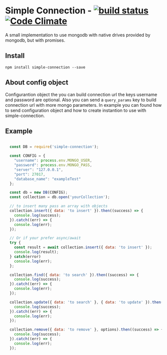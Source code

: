 # Simple Connection - [![build status](https://secure.travis-ci.org/flpms/simple-connection.png)](http://travis-ci.org/flpms/simple-connection) [![Code Climate](https://codeclimate.com/github/flpms/simple-connection/badges/gpa.svg)](https://codeclimate.com/github/flpms/simple-connection)

A small implementation to use mongodb with native drives provided by mongodb, but with promises.

## Install

`npm install simple-connection --save`


## About config object

Configurantion object the you can build connection url the keys username and password are optional. Also you can send a `query_params` key to build connection url with more mongo parameters. In example you can found how to send configuration object and how to create instantion to use with simple-connection.

## Example

```` javascript

  const DB = require('simple-connection');

  const CONFIG = {
    "username": process.env.MONGO_USER,
    "password": process.env.MONGO_PASS,
    "server": "127.0.0.1",
    "port": 27017,
    "database_name": "exampleTest"
  };

  const db = new DB(CONFIG);
  const collection = db.open('yourCollection');

  // to insert many pass an array with objects
  collection.insert({ data: 'to insert' }).then((success) => {
    console.log(success);
  }).catch((err) => {
    console.log(err);
  });

  // Or if your prefer async/await
  try {
    const result = await collection.insert({ data: 'to insert' });
    console.log(result);
  } catch(error)
    console.log(err);
  };

  collection.find({ data: 'to search' }).then((success) => {
    console.log(success);
  }).catch((err) => {
    console.log(err);
  });

  collection.update({ data: 'to search' }, { data: 'to update' }).then((success) => {
    console.log(success);
  }).catch((err) => {
    console.log(err);
  });

  collection.remove({ data: 'to remove' }, options).then((success) => {
    console.log(success);
  }).catch((err) => {
    console.log(err);
  });

````
